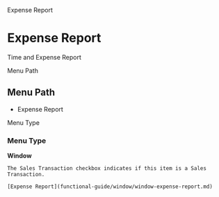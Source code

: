 
Expense Report
# Expense Report


Time and Expense Report

Menu Path
## Menu Path



- Expense Report

Menu Type
### Menu Type

**Window**

```
The Sales Transaction checkbox indicates if this item is a Sales Transaction.
```

```
[Expense Report](functional-guide/window/window-expense-report.md)
```